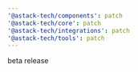 ```yaml
---
'@astack-tech/components': patch
'@astack-tech/core': patch
'@astack-tech/integrations': patch
'@astack-tech/tools': patch
---
```


beta release
